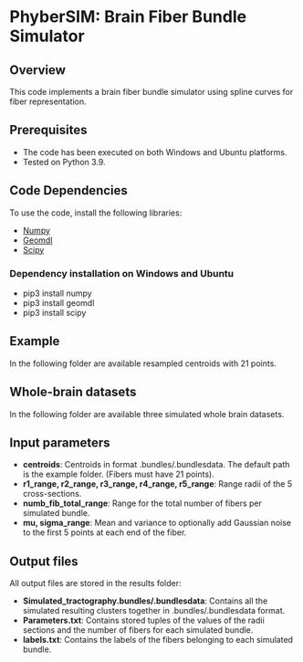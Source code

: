 # PhyberSIM: Brain Fiber Bundle Simulator

## Overview
This code implements a brain fiber bundle simulator using spline curves for fiber representation.

## Prerequisites
- The code has been executed on both Windows and Ubuntu platforms.
- Tested on Python 3.9.

## Code Dependencies
To use the code, install the following libraries:
- [Numpy](https://numpy.org/)
- [Geomdl](https://pypi.org/project/geomdl/)
- [Scipy](https://www.scipy.org/)

### Dependency installation on Windows and Ubuntu
- pip3 install numpy
- pip3 install geomdl
- pip3 install scipy


## Example
In the following folder are available resampled centroids with 21 points.

## Whole-brain datasets
In the following folder are available three simulated whole brain datasets.

## Input parameters
- **centroids**: Centroids in format .bundles/.bundlesdata. The default path is the example folder. (Fibers must have 21 points).
- **r1_range, r2_range, r3_range, r4_range, r5_range**: Range radii of the 5 cross-sections.
- **numb_fib_total_range**: Range for the total number of fibers per simulated bundle.
- **mu, sigma_range**: Mean and variance to optionally add Gaussian noise to the first 5 points at each end of the fiber.

## Output files
All output files are stored in the results folder:
- **Simulated_tractography.bundles/.bundlesdata**: Contains all the simulated resulting clusters together in .bundles/.bundlesdata format.
- **Parameters.txt**: Contains stored tuples of the values of the radii sections and the number of fibers for each simulated bundle.
- **labels.txt**: Contains the labels of the fibers belonging to each simulated bundle.

